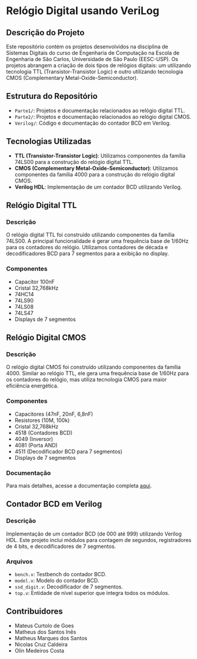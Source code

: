 # Relógio Digital usando VeriLog 

## Descrição do Projeto
Este repositório contém os projetos desenvolvidos na disciplina de Sistemas Digitais do curso de Engenharia de Computação na Escola de Engenharia de São Carlos, Universidade de São Paulo (EESC-USP). Os projetos abrangem a criação de dois tipos de relógios digitais: um utilizando tecnologia TTL (Transistor-Transistor Logic) e outro utilizando tecnologia CMOS (Complementary Metal-Oxide-Semiconductor).

## Estrutura do Repositório
- `Parte1/`: Projetos e documentação relacionados ao relógio digital TTL.
- `Parte2/`: Projetos e documentação relacionados ao relógio digital CMOS.
- `Verilog/`: Código e documentação do contador BCD em Verilog.

## Tecnologias Utilizadas
- **TTL (Transistor-Transistor Logic)**: Utilizamos componentes da família 74LS00 para a construção do relógio digital TTL.
- **CMOS (Complementary Metal-Oxide-Semiconductor)**: Utilizamos componentes da família 4000 para a construção do relógio digital CMOS.
- **Verilog HDL**: Implementação de um contador BCD utilizando Verilog.

## Relógio Digital TTL
### Descrição
O relógio digital TTL foi construído utilizando componentes da família 74LS00. A principal funcionalidade é gerar uma frequência base de 1/60Hz para os contadores do relógio. Utilizamos contadores de década e decodificadores BCD para 7 segmentos para a exibição no display.

### Componentes
- Capacitor 100nF
- Cristal 32,768kHz
- 74HC14
- 74LS90
- 74LS08
- 74LS47
- Displays de 7 segmentos


## Relógio Digital CMOS
### Descrição
O relógio digital CMOS foi construído utilizando componentes da família 4000. Similar ao relógio TTL, ele gera uma frequência base de 1/60Hz para os contadores do relógio, mas utiliza tecnologia CMOS para maior eficiência energética.

### Componentes
- Capacitores (47nF, 20nF, 6,8nF)
- Resistores (10M, 100k)
- Cristal 32,768kHz
- 4518 (Contadores BCD)
- 4049 (Inversor)
- 4081 (Porta AND)
- 4511 (Decodificador BCD para 7 segmentos)
- Displays de 7 segmentos

### Documentação
Para mais detalhes, acesse a documentação completa [aqui](Parte2/RelogioDigitalCMOS.pdf).

## Contador BCD em Verilog
### Descrição
Implementação de um contador BCD (de 000 até 999) utilizando Verilog HDL. Este projeto inclui módulos para contagem de segundos, registradores de 4 bits, e decodificadores de 7 segmentos.

### Arquivos
- `bench.v`: Testbench do contador BCD.
- `model.v`: Modelo do contador BCD.
- `ssd_digit.v`: Decodificador de 7 segmentos.
- `top.v`: Entidade de nível superior que integra todos os módulos.


## Contribuidores
- Mateus Curtolo de Goes
- Matheus dos Santos Inês
- Matheus Marques dos Santos
- Nicolas Cruz Caldeira
- Olin Medeiros Costa


